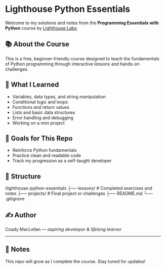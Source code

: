# Lighthouse Python Essentials

Welcome to my solutions and notes from the **Programming Essentials with Python** course by [Lighthouse Labs](https://free-courses.lighthouselabs.ca/courses/programming-essentials-with-python).

## 📚 About the Course

This is a free, beginner-friendly course designed to teach the fundamentals of Python programming through interactive lessons and hands-on challenges.

## 🚀 What I Learned

- Variables, data types, and string manipulation
- Conditional logic and loops
- Functions and return values
- Lists and basic data structures
- Error handling and debugging
- Working on a mini project

## 🧠 Goals for This Repo

- Reinforce Python fundamentals
- Practice clean and readable code
- Track my progression as a self-taught developer

## 📁 Structure

/lighthouse-python-essentials
├── lessons/ # Completed exercises and notes
├── projects/ # Final project or challenges
├── README.md
└── .gitignore

## ✍️ Author

Coady MacLellan — _aspiring developer & lifelong learner_

---

## 📌 Notes

This repo will grow as I complete the course. Stay tuned for updates!
